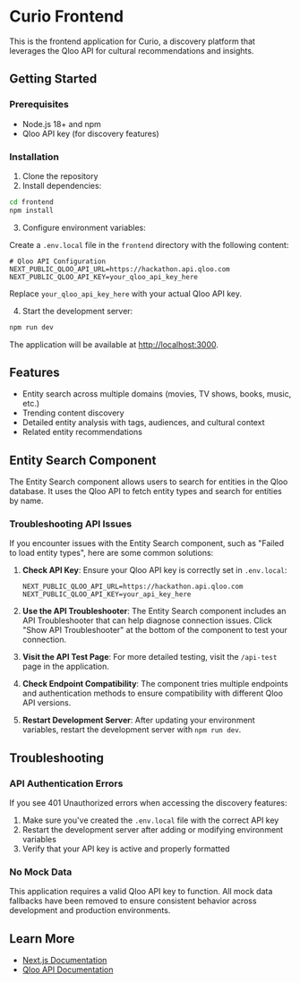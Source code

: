 # Curio Frontend

This is the frontend application for Curio, a discovery platform that leverages the Qloo API for cultural recommendations and insights.

## Getting Started

### Prerequisites

- Node.js 18+ and npm
- Qloo API key (for discovery features)

### Installation

1. Clone the repository
2. Install dependencies:

```bash
cd frontend
npm install
```

3. Configure environment variables:

Create a `.env.local` file in the `frontend` directory with the following content:

```
# Qloo API Configuration
NEXT_PUBLIC_QLOO_API_URL=https://hackathon.api.qloo.com
NEXT_PUBLIC_QLOO_API_KEY=your_qloo_api_key_here
```

Replace `your_qloo_api_key_here` with your actual Qloo API key.

4. Start the development server:

```bash
npm run dev
```

The application will be available at [http://localhost:3000](http://localhost:3000).

## Features

- Entity search across multiple domains (movies, TV shows, books, music, etc.)
- Trending content discovery
- Detailed entity analysis with tags, audiences, and cultural context
- Related entity recommendations

## Entity Search Component

The Entity Search component allows users to search for entities in the Qloo database. It uses the Qloo API to fetch entity types and search for entities by name.

### Troubleshooting API Issues

If you encounter issues with the Entity Search component, such as "Failed to load entity types", here are some common solutions:

1. **Check API Key**: Ensure your Qloo API key is correctly set in `.env.local`:
   ```
   NEXT_PUBLIC_QLOO_API_URL=https://hackathon.api.qloo.com
   NEXT_PUBLIC_QLOO_API_KEY=your_api_key_here
   ```

2. **Use the API Troubleshooter**: The Entity Search component includes an API Troubleshooter that can help diagnose connection issues. Click "Show API Troubleshooter" at the bottom of the component to test your connection.

3. **Visit the API Test Page**: For more detailed testing, visit the `/api-test` page in the application.

4. **Check Endpoint Compatibility**: The component tries multiple endpoints and authentication methods to ensure compatibility with different Qloo API versions.

5. **Restart Development Server**: After updating your environment variables, restart the development server with `npm run dev`.

## Troubleshooting

### API Authentication Errors

If you see 401 Unauthorized errors when accessing the discovery features:

1. Make sure you've created the `.env.local` file with the correct API key
2. Restart the development server after adding or modifying environment variables
3. Verify that your API key is active and properly formatted

### No Mock Data

This application requires a valid Qloo API key to function. All mock data fallbacks have been removed to ensure consistent behavior across development and production environments.

## Learn More

- [Next.js Documentation](https://nextjs.org/docs)
- [Qloo API Documentation](https://docs.qloo.com)
